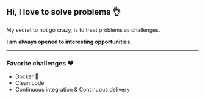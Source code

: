 ## Hi, I love to solve problems 👌

My secret to not go crazy, is to treat problems as challenges. 

**I am always opened to interesting opportunities.**

----

### Favorite challenges ❤️
- Docker 🐳
- Clean code
- Continuous integration & Continuous delivery
